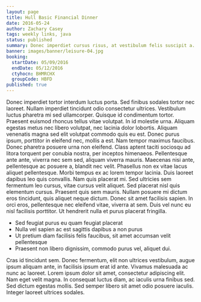 ```yaml
---
layout: page
title: Hull Basic Financial Dinner
date: 2016-05-24
author: Zachary Casey
tags: weekly links, java
status: published
summary: Donec imperdiet cursus risus, at vestibulum felis suscipit a. Sed.
banner: images/banner/leisure-04.jpg
booking:
  startDate: 05/09/2016
  endDate: 05/12/2016
  ctyhocn: BHMRCHX
  groupCode: HBFD
published: true
---
```

Donec imperdiet tortor interdum luctus porta. Sed finibus sodales tortor nec laoreet. Nullam imperdiet tincidunt odio consectetur ultrices. Vestibulum luctus pharetra mi sed ullamcorper. Quisque id condimentum tortor. Praesent euismod rhoncus tellus vitae volutpat. In id molestie urna. Aliquam egestas metus nec libero volutpat, nec lacinia dolor lobortis. Aliquam venenatis magna sed elit volutpat commodo quis eu est. Donec purus ipsum, porttitor in eleifend nec, mollis a est. Nam tempor maximus faucibus. Donec pharetra posuere urna non eleifend.
Class aptent taciti sociosqu ad litora torquent per conubia nostra, per inceptos himenaeos. Pellentesque ante ante, viverra nec sem sed, aliquam viverra mauris. Maecenas nisi ante, pellentesque ac posuere a, blandit nec velit. Phasellus non ex vitae lacus aliquet pellentesque. Morbi tempus ex ac lorem tempor lacinia. Duis laoreet dapibus leo quis convallis. Nam quis placerat mi. Sed ultricies sem fermentum leo cursus, vitae cursus velit aliquet. Sed placerat nisl quis elementum cursus. Praesent quis sem mauris. Nullam posuere mi dictum eros tincidunt, quis aliquet neque dictum. Donec sit amet facilisis sapien. In orci eros, pellentesque nec eleifend vitae, viverra at sem. Duis vel nunc eu nisl facilisis porttitor. Ut hendrerit nulla et purus placerat fringilla.

* Sed feugiat purus eu quam feugiat placerat
* Nulla vel sapien ac est sagittis dapibus a non purus
* Ut pretium diam facilisis felis faucibus, sit amet accumsan velit pellentesque
* Praesent non libero dignissim, commodo purus vel, aliquet dui.

Cras id tincidunt sem. Donec fermentum, elit non ultrices vestibulum, augue ipsum aliquam ante, in facilisis ipsum erat id ante. Vivamus malesuada ac nunc ac laoreet. Lorem ipsum dolor sit amet, consectetur adipiscing elit. Nam eget velit magna. In consequat luctus diam, ac iaculis urna finibus sed. Sed dictum egestas mollis. Sed semper libero sit amet odio posuere iaculis. Integer laoreet ultrices sodales.
